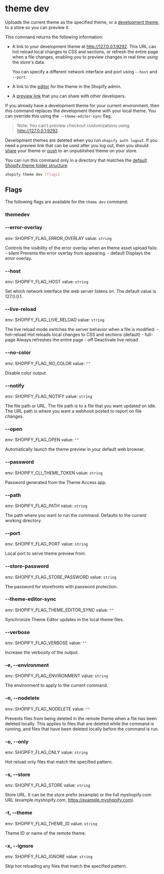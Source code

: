 # theme dev


  Uploads the current theme as the specified theme, or a [development theme](https://shopify.dev/docs/themes/tools/cli#development-themes), to a store so you can preview it.

This command returns the following information:

- A link to your development theme at http://127.0.0.1:9292. This URL can hot reload local changes to CSS and sections, or refresh the entire page when a file changes, enabling you to preview changes in real time using the store's data.

  You can specify a different network interface and port using `--host` and `--port`.

- A link to the [editor](https://shopify.dev/docs/themes/tools/online-editor) for the theme in the Shopify admin.

- A [preview link](https://help.shopify.com/manual/online-store/themes/adding-themes#share-a-theme-preview-with-others) that you can share with other developers.

If you already have a development theme for your current environment, then this command replaces the development theme with your local theme. You can override this using the `--theme-editor-sync` flag.

> Note: You can't preview checkout customizations using http://127.0.0.1:9292.

Development themes are deleted when you run `shopify auth logout`. If you need a preview link that can be used after you log out, then you should [share](https://shopify.dev/docs/api/shopify-cli/theme/theme-share) your theme or [push](https://shopify.dev/docs/api/shopify-cli/theme/theme-push) to an unpublished theme on your store.

You can run this command only in a directory that matches the [default Shopify theme folder structure](https://shopify.dev/docs/themes/tools/cli#directory-structure).

```bash
shopify theme dev [flags]
```

## Flags

The following flags are available for the `theme dev` command:

### themedev

### --error-overlay <value>

env: SHOPIFY_FLAG_ERROR_OVERLAY
value: `string`

Controls the visibility of the error overlay when an theme asset upload fails: - silent Prevents the error overlay from appearing. - default Displays the error overlay.

### --host <value>

env: SHOPIFY_FLAG_HOST
value: `string`

Set which network interface the web server listens on. The default value is 127.0.0.1.

### --live-reload <value>

env: SHOPIFY_FLAG_LIVE_RELOAD
value: `string`

The live reload mode switches the server behavior when a file is modified: - hot-reload Hot reloads local changes to CSS and sections (default) - full-page  Always refreshes the entire page - off        Deactivate live reload

### --no-color

env: SHOPIFY_FLAG_NO_COLOR
value: `""`

Disable color output.

### --notify <value>

env: SHOPIFY_FLAG_NOTIFY
value: `string`

The file path or URL. The file path is to a file that you want updated on idle. The URL path is where you want a webhook posted to report on file changes.

### --open

env: SHOPIFY_FLAG_OPEN
value: `""`

Automatically launch the theme preview in your default web browser.

### --password <value>

env: SHOPIFY_CLI_THEME_TOKEN
value: `string`

Password generated from the Theme Access app.

### --path <value>

env: SHOPIFY_FLAG_PATH
value: `string`

The path where you want to run the command. Defaults to the current working directory.

### --port <value>

env: SHOPIFY_FLAG_PORT
value: `string`

Local port to serve theme preview from.

### --store-password <value>

env: SHOPIFY_FLAG_STORE_PASSWORD
value: `string`

The password for storefronts with password protection.

### --theme-editor-sync

env: SHOPIFY_FLAG_THEME_EDITOR_SYNC
value: `""`

Synchronize Theme Editor updates in the local theme files.

### --verbose

env: SHOPIFY_FLAG_VERBOSE
value: `""`

Increase the verbosity of the output.

### -e, --environment <value>

env: SHOPIFY_FLAG_ENVIRONMENT
value: `string`

The environment to apply to the current command.

### -n, --nodelete

env: SHOPIFY_FLAG_NODELETE
value: `""`

Prevents files from being deleted in the remote theme when a file has been deleted locally. This applies to files that are deleted while the command is running, and files that have been deleted locally before the command is run.

### -o, --only <value>

env: SHOPIFY_FLAG_ONLY
value: `string`

Hot reload only files that match the specified pattern.

### -s, --store <value>

env: SHOPIFY_FLAG_STORE
value: `string`

Store URL. It can be the store prefix (example) or the full myshopify.com URL (example.myshopify.com, https://example.myshopify.com).

### -t, --theme <value>

env: SHOPIFY_FLAG_THEME_ID
value: `string`

Theme ID or name of the remote theme.

### -x, --ignore <value>

env: SHOPIFY_FLAG_IGNORE
value: `string`

Skip hot reloading any files that match the specified pattern.

